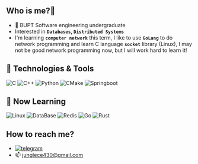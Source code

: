 ## Who is me?:eyes:
- 👋 BUPT Software engineering undergraduate
- Interested in <b>`Databases`, `Distributed Systems`</b>
- I'm learning <b>`computer network`</b> this term, I like to use <b>`GoLang`</b> to do network programming and learn C language <b>`socket`</b> library (Linux), I may not be good network programming now, but I will work hard to learn it!

## 🔧 Technologies & Tools
![C](https://img.shields.io/badge/Code-C-informational?style=flat-square&logo=c&logoColor=white&color=2bbc8a)
![C++](https://img.shields.io/badge/Code-C++-informational?style=flat-square&logo=cplusplus&logoColor=white&color=2bbc8a)
![Python](https://img.shields.io/badge/Code-Python-informational?style=flat-square&logo=python&logoColor=white&color=2bbc8a)
![CMake](https://img.shields.io/badge/Code-CMake-informational?style=flat-square&logo=cmake&logoColor=white&color=2bbc8a)
![Springboot](https://img.shields.io/badge/Code-SpringBoot-informational?style=flat-square&logo=Spring&logoColor=white&color=2bbc8a)

## 🌟 Now Learning

![Linux](https://img.shields.io/badge/Learning-Linux-informational?style=flat-square&logo=Linux&logoColor=white&color=2bbc8a)
![DataBase](https://img.shields.io/badge/Learning-MySQL-informational?style=flat-square&logo=MySQL&logoColor=white&color=2bbc8a)
![Redis](https://img.shields.io/badge/Learning-Redis-informational?style=flat-square&logo=Redis&logoColor=white&color=2bbc8a)
![Go](https://img.shields.io/badge/Learning-Go-informational?style=flat-square&logo=go&logoColor=white&color=2bbc8a)
![Rust](https://img.shields.io/badge/Learning-Rust-informational?style=flat-square&logo=rust&logoColor=white&color=2bbc8a)

## How to reach me?

- [![telegram](https://img.shields.io/static/v1?style=flat-square&logo=telegram&label=&message=@Jungle&color=eaeff9&labelColor=blue)](https://t.me/Junglehaobin)
- 📫 junglece430@gmail.com

<!--![github contribution grid snake animation](https://github.com/Y4tacker/Y4tacker/blob/output/github-contribution-grid-snake.svg)-->
